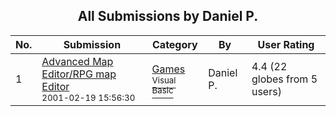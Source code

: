 ﻿<div align="center">

## All Submissions by Daniel P\.

</div>

No.  | Submission | Category | By   | User Rating
---- | ---------- | -------- | ---- | -----------
1 | [Advanced Map Editor/RPG map Editor<br /><sup>2001-02-19 15:56:30</sup>](https://github.com/Planet-Source-Code/daniel-p-advanced-map-editor-rpg-map-editor__1-13418) | [Games<br /><sup>Visual Basic</sup>](../ByCategory/games__1-38.md) | Daniel P\. | 4.4 (22 globes from 5 users)
